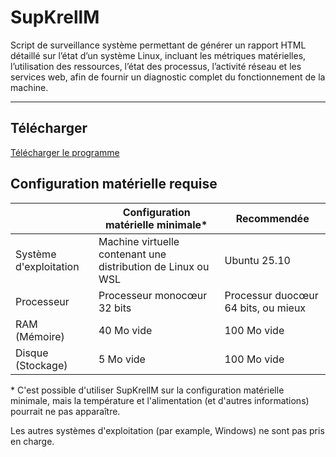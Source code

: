 # SupKrellM
Script de surveillance système permettant de générer un rapport HTML détaillé sur l’état d’un système Linux, incluant les métriques matérielles, l’utilisation des ressources, l’état des processus, l’activité réseau et les services web, afin de fournir un diagnostic complet du fonctionnement de la machine.

----

## Télécharger 

[Télécharger le programme](https://github.com/lava1879/projet-semestriel1-supinfo/releases/latest/download/)

## Configuration matérielle requise
 | Configuration matérielle minimale*|Recommendée
----|----|----
Système d'exploitation|Machine virtuelle contenant une distribution de Linux ou WSL|Ubuntu 25.10
Processeur|Processeur monocœur 32 bits|Processur duocœur 64 bits, ou mieux
RAM (Mémoire)|40 Mo vide|100 Mo vide
Disque (Stockage)|5 Mo vide|100 Mo vide

\* C'est possible d'utiliser SupKrellM sur la configuration matérielle minimale, mais la température et l'alimentation (et d'autres informations) pourrait ne pas apparaître.

Les autres systèmes d'exploitation (par example, Windows) ne sont pas pris en charge.